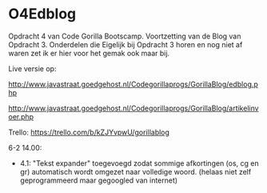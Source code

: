 # O4Edblog

Opdracht 4 van Code Gorilla Bootscamp. Voortzetting van de Blog van Opdracht 3. Onderdelen die Eigelijk bij Opdracht 3 horen en nog niet af waren zet ik er hier voor het gemak ook maar bij.

Live versie op:   

http://www.javastraat.goedgehost.nl/Codegorillaprogs/GorillaBlog/edblog.php

http://www.javastraat.goedgehost.nl/Codegorillaprogs/GorillaBlog/artikelinvoer.php

Trello: https://trello.com/b/kZJYvpwU/gorillablog

6-2 14.00:

- 4.1: "Tekst expander" toegevoegd zodat sommige afkortingen (os, cg en gr) automatisch wordt omgezet naar volledige woord. (helaas niet zelf geprogrammeerd maar gegoogled van internet)
